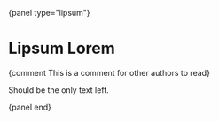 {panel type="lipsum"}

# Lipsum Lorem

{comment This is a comment for other authors to read}

Should be the only text left.

{panel end}
